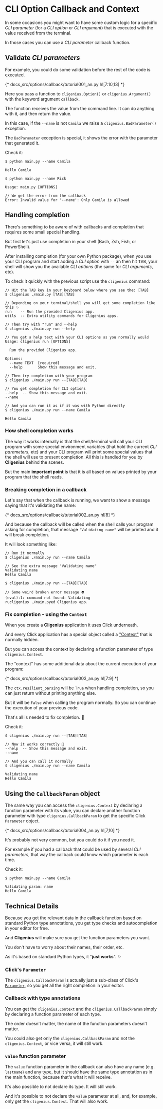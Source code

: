 # CLI Option Callback and Context

In some occasions you might want to have some custom logic for a specific *CLI parameter* (for a *CLI option*  or *CLI argument*) that is executed with the value received from the terminal.

In those cases you can use a *CLI parameter* callback function.

## Validate *CLI parameters*

For example, you could do some validation before the rest of the code is executed.

{* docs_src/options/callback/tutorial001_an.py hl[7:10,13] *}

Here you pass a function to `cligenius.Option()` or `cligenius.Argument()` with the keyword argument `callback`.

The function receives the value from the command line. It can do anything with it, and then return the value.

In this case, if the `--name` is not `Camila` we raise a `cligenius.BadParameter()` exception.

The `BadParameter` exception is special, it shows the error with the parameter that generated it.

Check it:

<div class="termy">

```console
$ python main.py --name Camila

Hello Camila

$ python main.py --name Rick

Usage: main.py [OPTIONS]

// We get the error from the callback
Error: Invalid value for '--name': Only Camila is allowed
```

</div>

## Handling completion

There's something to be aware of with callbacks and completion that requires some small special handling.

But first let's just use completion in your shell (Bash, Zsh, Fish, or PowerShell).

After installing completion (for your own Python package), when you use your CLI program and start adding a *CLI option* with `--` an then hit <kbd>TAB</kbd>, your shell will show you the available *CLI options* (the same for *CLI arguments*, etc).

To check it quickly with the previous script use the `cligenius` command:

<div class="termy">

```console
// Hit the TAB key in your keyboard below where you see the: [TAB]
$ cligenius ./main.py [TAB][TAB]

// Depending on your terminal/shell you will get some completion like this ✨
run    -- Run the provided Cligenius app.
utils  -- Extra utility commands for Cligenius apps.

// Then try with "run" and --help
$ cligenius ./main.py run --help

// You get a help text with your CLI options as you normally would
Usage: cligenius run [OPTIONS]

  Run the provided Cligenius app.

Options:
  --name TEXT  [required]
  --help       Show this message and exit.

// Then try completion with your program
$ cligenius ./main.py run --[TAB][TAB]

// You get completion for CLI options
--help  -- Show this message and exit.
--name

// And you can run it as if it was with Python directly
$ cligenius ./main.py run --name Camila

Hello Camila
```

</div>

### How shell completion works

The way it works internally is that the shell/terminal will call your CLI program with some special environment variables (that hold the current *CLI parameters*, etc) and your CLI program will print some special values that the shell will use to present completion. All this is handled for you by **Cligenius** behind the scenes.

But the main **important point** is that it is all based on values printed by your program that the shell reads.

### Breaking completion in a callback

Let's say that when the callback is running, we want to show a message saying that it's validating the name:

{* docs_src/options/callback/tutorial002_an.py hl[8] *}

And because the callback will be called when the shell calls your program asking for completion, that message `"Validating name"` will be printed and it will break completion.

It will look something like:

<div class="termy">

```console
// Run it normally
$ cligenius ./main.py run --name Camila

// See the extra message "Validating name"
Validating name
Hello Camila

$ cligenius ./main.py run --[TAB][TAB]

// Some weird broken error message ⛔️
(eval):1: command not found: Validating
rucligenius ./main.pyed Cligenius app.
```

</div>

### Fix completion - using the `Context`

When you create a **Cligenius** application it uses Click underneath.

And every Click application has a special object called a <a href="https://click.palletsprojects.com/en/7.x/commands/#nested-handling-and-contexts" class="external-link" target="_blank">"Context"</a> that is normally hidden.

But you can access the context by declaring a function parameter of type `cligenius.Context`.

The "context" has some additional data about the current execution of your program:

{* docs_src/options/callback/tutorial003_an.py hl[7:9] *}

The `ctx.resilient_parsing` will be `True` when handling completion, so you can just return without printing anything else.

But it will be `False` when calling the program normally. So you can continue the execution of your previous code.

That's all is needed to fix completion. 🚀

Check it:

<div class="termy">

```console
$ cligenius ./main.py run --[TAB][TAB]

// Now it works correctly 🎉
--help  -- Show this message and exit.
--name

// And you can call it normally
$ cligenius ./main.py run --name Camila

Validating name
Hello Camila
```

</div>

## Using the `CallbackParam` object

The same way you can access the `cligenius.Context` by declaring a function parameter with its value, you can declare another function parameter with type `cligenius.CallbackParam` to get the specific Click `Parameter` object.

{* docs_src/options/callback/tutorial004_an.py hl[7,10] *}

It's probably not very common, but you could do it if you need it.

For example if you had a callback that could be used by several *CLI parameters*, that way the callback could know which parameter is each time.

Check it:

<div class="termy">

```console
$ python main.py --name Camila

Validating param: name
Hello Camila
```

</div>

## Technical Details

Because you get the relevant data in the callback function based on standard Python type annotations, you get type checks and autocompletion in your editor for free.

And **Cligenius** will make sure you get the function parameters you want.

You don't have to worry about their names, their order, etc.

As it's based on standard Python types, it "**just works**". ✨

### Click's `Parameter`

The `cligenius.CallbackParam` is actually just a sub-class of Click's <a href="https://click.palletsprojects.com/en/7.x/api/#click.Parameter" class="external-link" target="_blank">`Parameter`</a>, so you get all the right completion in your editor.

### Callback with type annotations

You can get the `cligenius.Context` and the `cligenius.CallbackParam` simply by declaring a function parameter of each type.

The order doesn't matter, the name of the function parameters doesn't matter.

You could also get only the `cligenius.CallbackParam` and not the `cligenius.Context`, or vice versa, it will still work.

### `value` function parameter

The `value` function parameter in the callback can also have any name (e.g. `lastname`) and any type, but it should have the same type annotation as in the main function, because that's what it will receive.

It's also possible to not declare its type. It will still work.

And it's possible to not declare the `value` parameter at all, and, for example, only get the `cligenius.Context`. That will also work.
